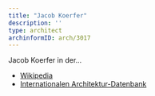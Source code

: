 ```yaml
---
title: "Jacob Koerfer"
description: ''
type: architect
archinformID: arch/3017
---
```


Jacob Koerfer in der...
* [Wikipedia](https://de.wikipedia.org/wiki/Jacob_Koerfer)
* [Internationalen Architektur-Datenbank](https://deu.archinform.net/arch/3017.htm)
